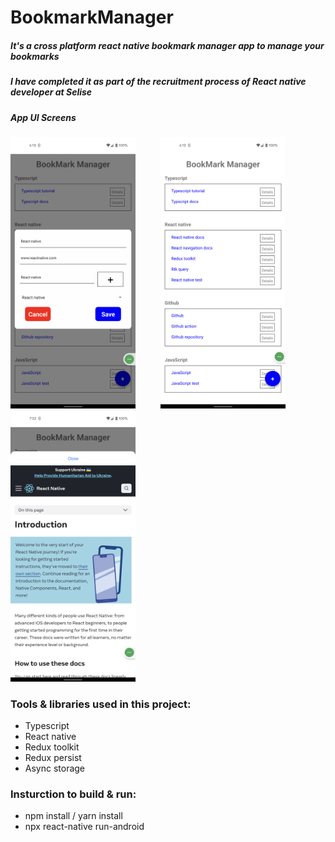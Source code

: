 # BookmarkManager
##### It's a cross platform react native bookmark manager app to manage your bookmarks
##### I have completed it as part of the recruitment process of React native developer at Selise 
##### App UI Screens
<img src="image/image1.png" width="200"> &emsp; &emsp; <img src="image/image2.png" width="200"> &emsp; &emsp; <img src="image/image3.png" width="200"> 

 
### Tools & libraries used in this project: 
- Typescript
- React native 
- Redux toolkit
- Redux persist
- Async storage

### Insturction to build & run: 
- npm install / yarn install 
- npx react-native run-android


